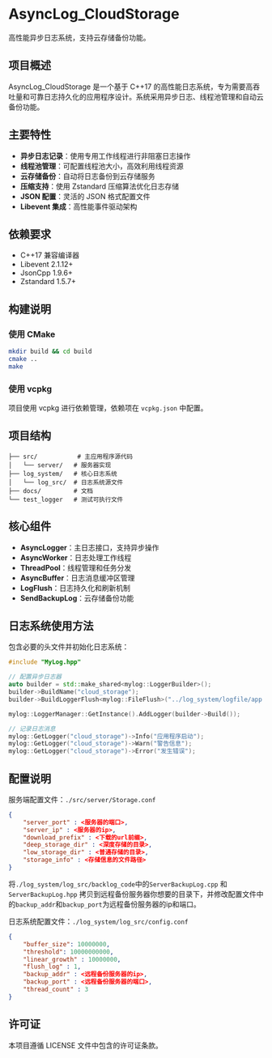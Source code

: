 # AsyncLog_CloudStorage

高性能异步日志系统，支持云存储备份功能。

## 项目概述

AsyncLog_CloudStorage 是一个基于 C++17 的高性能日志系统，专为需要高吞吐量和可靠日志持久化的应用程序设计。系统采用异步日志、线程池管理和自动云备份功能。

## 主要特性

- **异步日志记录**：使用专用工作线程进行非阻塞日志操作
- **线程池管理**：可配置线程池大小，高效利用线程资源
- **云存储备份**：自动将日志备份到云存储服务
- **压缩支持**：使用 Zstandard 压缩算法优化日志存储
- **JSON 配置**：灵活的 JSON 格式配置文件
- **Libevent 集成**：高性能事件驱动架构

## 依赖要求

- C++17 兼容编译器
- Libevent 2.1.12+
- JsonCpp 1.9.6+
- Zstandard 1.5.7+

## 构建说明

### 使用 CMake

```bash
mkdir build && cd build
cmake ..
make
```

### 使用 vcpkg

项目使用 vcpkg 进行依赖管理，依赖项在 `vcpkg.json` 中配置。

## 项目结构

```
├── src/           # 主应用程序源代码
│   └── server/   # 服务器实现
├── log_system/   # 核心日志系统
│   └── log_src/  # 日志系统源文件
├── docs/         # 文档
└── test_logger   # 测试可执行文件
```

## 核心组件

- **AsyncLogger**：主日志接口，支持异步操作
- **AsyncWorker**：日志处理工作线程
- **ThreadPool**：线程管理和任务分发
- **AsyncBuffer**：日志消息缓冲区管理
- **LogFlush**：日志持久化和刷新机制
- **SendBackupLog**：云存储备份功能

## 日志系统使用方法

包含必要的头文件并初始化日志系统：

```cpp
#include "MyLog.hpp"

// 配置异步日志器
auto builder = std::make_shared<mylog::LoggerBuilder>();
builder->BuildName("cloud_storage");
builder->BuildLoggerFlush<mylog::FileFlush>("../log_system/logfile/app.log");

mylog::LoggerManager::GetInstance().AddLogger(builder->Build());

// 记录日志消息
mylog::GetLogger("cloud_storage")->Info("应用程序启动");
mylog::GetLogger("cloud_storage")->Warn("警告信息");
mylog::GetLogger("cloud_storage")->Error("发生错误");
```

## 配置说明

服务端配置文件：`./src/server/Storage.conf`

```json
{
    "server_port" : <服务器的端口>,
    "server_ip" : <服务器的ip>, 
    "download_prefix" : <下载的url前缀>, 
    "deep_storage_dir" : <深度存储的目录>,   
    "low_storage_dir" : <普通存储的目录>, 
    "storage_info" : <存储信息的文件路径>
}
```

将`./log_system/log_src/backlog_code`中的`ServerBackupLog.cpp` 和 `ServerBackupLog.hpp` 拷贝到远程备份服务器你想要的目录下，并修改配置文件中的`backup_addr`和`backup_port`为远程备份服务器的ip和端口。

日志系统配置文件：`./log_system/log_src/config.conf`

```json
{
    "buffer_size": 10000000,
    "threshold": 10000000000,
    "linear_growth" : 10000000,
    "flush_log" : 1,
    "backup_addr" : <远程备份服务器的ip>,
    "backup_port" : <远程备份服务器的端口>,
    "thread_count" : 3
}
```
## 许可证

本项目遵循 LICENSE 文件中包含的许可证条款。